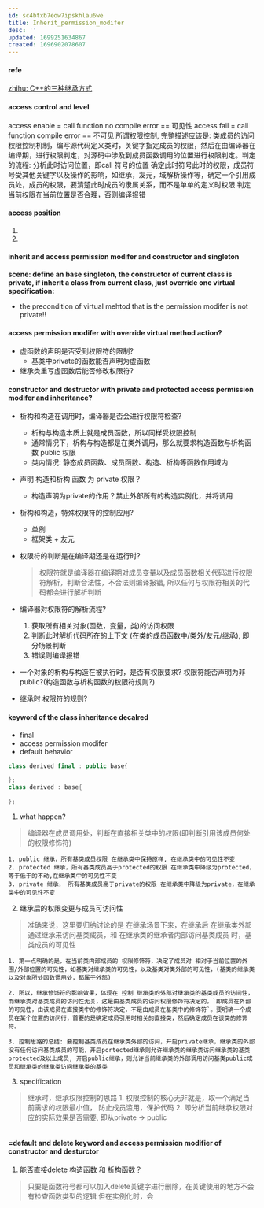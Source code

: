 ```yaml
---
id: sc4btxb7eow7ipskhlau6we
title: Inherit_permission_modifer
desc: ''
updated: 1699251634867
created: 1696902078607
---
```

#### refe
[zhihu: C++的三种继承方式](https://zhuanlan.zhihu.com/p/356580826)
#### access control and level
access enable = call function no compile error == 可见性
access fail = call function compile error == 不可见
所谓权限控制, 完整描述应该是: 
类成员的访问权限控制机制，编写源代码定义类时，关键字指定成员的权限，然后在由编译器在编译期，进行权限判定，对源码中涉及到成员函数调用的位置进行权限判定。判定的流程:
分析此时访问位置，即call 符号的位置
确定此时符号此时的权限，成员符号受其他关键字以及操作的影响，如继承，友元，域解析操作等，确定一个引用成员处，成员的权限，要清楚此时成员的隶属关系，而不是单单的定义时权限
判定当前权限在当前位置是否合理，否则编译报错

#### access position
1. 
2. 



#### inherit and access permission modifer and constructor and singleton
**scene: define an base singleton, the constructor of current class is private, if inherit a class from current class, just override one virtual**
**specification:**
- the precondition of virtual mehtod that is the permission modifer is not private!!

#### access permission modifer with override virtual method action?
- 虚函数的声明是否受到权限符的限制?
  - 基类中private的函数能否声明为虚函数
- 继承类重写虚函数后能否修改权限符?



#### constructor and destructor with private and protected access permission modifer and inheritance?
- 析构和构造在调用时，编译器是否会进行权限符检查?
    - 析构与构造本质上就是成员函数，所以同样受权限控制
    - 通常情况下，析构与构造都是在类外调用，那么就要求构造函数与析构函数 public 权限
    - 类内情况: 静态成员函数、成员函数、构造、析构等函数作用域内

- 声明 构造和析构 函数 为 private 权限？
  - 构造声明为private的作用？禁止外部所有的构造实例化，并将调用

- 析构和构造，特殊权限符的控制应用?
  - 单例
  - 框架类 + 友元

- 权限符的判断是在编译期还是在运行时?
  > 权限符就是编译器在编译期对成员变量以及成员函数相关代码进行权限符解析，判断合法性，不合法则编译报错, 所以任何与权限符相关的代码都会进行解析判断
- 编译器对权限符的解析流程?
    1. 获取所有相关对象(函数，变量，类)的访问权限
    2. 判断此时解析代码所在的上下文 (在类的成员函数中/类外/友元/继承), 即分场景判断
    3. 错误则编译报错
- 一个对象的析构与构造在被执行时，是否有权限要求? 权限符能否声明为非public?(构造函数与析构函数的权限符规则?)
- 继承时 权限符的规则?


#### keyword of the class inheritance decalred
- final
- access permission modifer
- default behavior
```c++
class derived final : public base{

};
class derived : base{

};
```
1. what happen? 
> 编译器在成员调用处，判断在直接相关类中的权限(即判断引用该成员何处的权限修饰符)

    1. public 继承，所有基类成员权限 在继承类中保持原样, 在继承类中的可见性不变
    2. protected 继承，所有基类成员高于protected的权限 在继承类中降级为protected，等于低于的不动,在继承类中的可见性不变
    3. private 继承， 所有基类成员高于private的权限 在继承类中降级为private，在继承类中的可见性不变

2. 继承后的权限变更与成员可访问性
> 准确来说，这里要归纳讨论的是 在继承场景下来，在继承后 在继承类外部通过继承来访问基类成员，和 在继承类的继承者内部访问基类成员 时，基类成员的可见性

    1. 第一点明确的是，在当前类内部成员的 权限修饰符，决定了成员对 相对于当前位置的外围/外部位置的可见性，如基类对继承类的可见性，以及基类对类外部的可见性，(基类的继承类以及对象所处函数调用处，都属于外部)

    2. 所以，继承修饰符的影响效果，体现在 控制 继承类的外部对继承类的基类成员的访问性，而继承类对基类成员的访问性无关，这是由基类成员的访问权限修饰符决定的。`即成员在外部的可见性，由该成员在直接类中的修饰符决定，不是由成员在基类中的修饰符`。要明确一个成员在某个位置的访问行，首要的是确定成员引用时相关的直接类，然后确定成员在该类的修饰符。

    3. 控制思路的总结: 要控制基类成员在继承类外部的访问，开启private继承，继承类的外部没有任何访问基类成员的可能，开启portected继承则允许继承类的继承类访问继承类的基类protected及以上成员, 开启public继承，则允许当前继承类的外部调用访问基类public成员和继承类的继承类访问继承类的基类
    
3. specification
> 继承时，继承权限控制的思路
    1. 权限控制的核心无非就是，取一个满足当前需求的权限最小值， 防止成员滥用，保护代码
    2. 即分析当前继承权限对应的实际效果是否需要, 即从private -> public

```c++
```

#### =default and delete keyword and access permission modifier of constructor and desturctor
1. 能否直接delete 构造函数 和 析构函数？
> 只要是函数符号都可以加入delete关键字进行删除，在关键使用的地方不会有检查函数类型的逻辑
> 但在实例化时，会